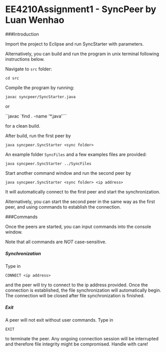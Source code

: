 # EE4210Assignment1 - SyncPeer by Luan Wenhao

###Introduction

Import the project to Eclipse and run SyncStarter with parameters. 

Alternatively, you can build and run the program in unix terminal following instructions below.

Navigate to `src` folder:

`cd src`

Compile the program by running:

`javac syncpeer/SyncStarter.java`

or

``javac `find . -name '*.java'```

for a clean build.

After build, run the first peer by 

`java syncpeer.SyncStarter <sync folder>`

An example folder `SyncFiles` and a few examples files are provided:

`java syncpeer.SyncStarter ../SyncFiles`

Start another command window and run the second peer by 

`java syncpeer.SyncStarter <sync folder> <ip address>`

It will automatically connect to the first peer and start the synchronization.

Alternatively, you can start the second peer in the same way as the first peer, and using commands to establish the connection.

###Commands

Once the peers are started, you can input commands into the console window.

Note that all commands are _NOT_ case-sensitive. 

##### Synchronization

Type in 

`CONNECT <ip address>`

and the peer will try to connect to the ip address provided. 
Once the connection is established, the file synchronization will automatically begin.
The connection will be closed after file synchronization is finished.

##### Exit

A peer will not exit without user commands. Type in 

`EXIT`

to terminate the peer. Any ongoing connection session will be interrupted and therefore
file integrity might be compromised. Handle with care!
